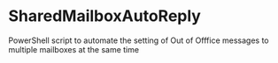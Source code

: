 # SharedMailboxAutoReply

PowerShell script to automate the setting of Out of Offfice messages to multiple mailboxes at the same time
